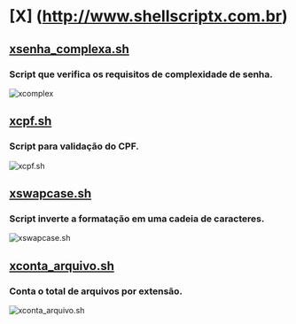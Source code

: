 # [X] (http://www.shellscriptx.com.br)

## [xsenha_complexa.sh](https://github.com/shellscriptx/X/blob/master/xsenha_complexa.sh)
### Script que verifica os requisitos de complexidade de senha.
![xcomplex](https://3.bp.blogspot.com/-khGZNFV-gXc/WD7UeP4lhwI/AAAAAAAAIDc/ajJD72Yel5AvfperJFCTesxTa3DvqLqUACLcB/s1600/xsenha_complexa.png)

## [xcpf.sh](https://github.com/shellscriptx/X/blob/master/xcpf.sh)
### Script para validação do CPF.
![xcpf.sh](https://4.bp.blogspot.com/-zGSq2chLeyA/WD7YLQM0KFI/AAAAAAAAIDo/rw-IUMU1yaoopGn97GJ4G6-VhoVbxXi4wCLcB/s1600/xcpf.png)

## [xswapcase.sh](https://github.com/shellscriptx/X/blob/master/xswapcase.sh)
### Script inverte a formatação em uma cadeia de caracteres.
![xswapcase.sh](https://4.bp.blogspot.com/-IGOpbbYz5V0/WD7d24Re8_I/AAAAAAAAID8/50Ne3KxaSvcMiIf6R1CP5lm5HzyabbarwCLcB/s1600/xswapcase.png)

## [xconta_arquivo.sh](https://github.com/shellscriptx/X/blob/master/xconta_arquivo.sh)
### Conta o total de arquivos por extensão.
![xconta_arquivo.sh](https://4.bp.blogspot.com/-1WYOJc3xyKQ/WD8AY6PQAbI/AAAAAAAAIEc/c6sbRQuTIvImUani1oQBZwwWxcl9noihwCEw/s1600/xconta_arquivo.png)
